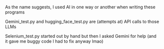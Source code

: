 As the name suggests, I used AI in one way or another when writing these programs 

Gemini_test.py and hugging_face_test.py are (attempts at) API calls to those LLMs

Selenium_test.py started out by hand but then I asked Gemini for help (and it gave me buggy code I had to fix anyway lmao)
